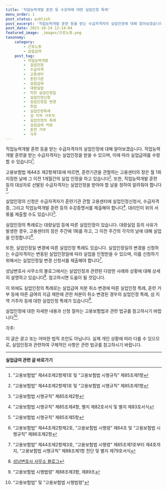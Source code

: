 ```yaml
---
title: '직업능력개발 훈련 등 수강자에 대한 실업인정 특례'
menu_order: 1
post_status: publish
post_excerpt: '직업능력개발 훈련 등을 받는 수급자격자의 실업인정에 대해 알아보겠습니다. 직업능력개발 훈련을 받는 수급자격자는 실업인정을 받을 수 있으며, 이에 따라 실업급여를 수령할 수 있습니다  1 .'
post_date: 2023-10-24 12:14:04
featured_image: _images/근로노동.png
taxonomy:
    category:
        - 근로노동
        - 실업급여
    post_tag:
        - 직업능력개발
        -  실업인정
        -  수급자격
        -  고용센터
        -  훈련기관
        -  실업급여
        -  대량실업
        -  직전 실업인정일
        -  실업인정신청
        -  실업인정일 변경
        -  취업
        -  실업인정특례
        -  섬 지역 거주자
        -  실업인정의 특례
        -  실업급여 처분
        -  훈련 거부
        -  각주
---
```




직업능력개발 훈련 등을 받는 수급자격자의 실업인정에 대해 알아보겠습니다. 직업능력개발 훈련을 받는 수급자격자는 실업인정을 받을 수 있으며, 이에 따라 실업급여를 수령할 수 있습니다[^1]. 

고용보험법 제44조 제2항제1호에 따르면, 훈련기관을 관할하는 고용센터의 장은 월 1회 지정한 날에 그 이전 1개월간의 실업 인정을 하고 있습니다[^2]. 또한, 직업능력개발 훈련 등의 대상자로 선발된 수급자격자는 실업인정을 받아야 할 날을 정하여 알려줘야 합니다[^3].

실업인정의 신청은 수급자격자가 훈련기관 관할 고용센터에 실업인정신청서, 수급자격증, 그리고 직업능력개발 훈련 등의 수강증명서를 제출해야 합니다[^4]. 대리인이 위의 서류를 제출할 수도 있습니다[^5].

실업인정의 특례로는 대량실업 등에 따른 실업인정이 있습니다. 대량실업 등의 사유가 발생한 경우, 고용센터의 장은 주간에 1회를 하고, 그 이전 주간의 각각의 날에 대해 실업을 인정합니다[^6].

또한, 실업인정일 변경에 따른 실업인정 특례도 있습니다. 실업인정일의 변경을 신청하는 수급자격자는 변동된 실업인정일에 따라 실업을 인정받을 수 있으며, 이를 신청하기 위해서는 실업인정일 변경 신청서를 제출해야 합니다[^7].

성남변호사 사무소의 블로그에서는 실업인정과 관련된 다양한 사례와 상황에 대해 상세히 설명하고 있습니다[^8]. 참고하시면 도움이 될 것입니다.

이 외에도 실업인정의 특례로는 실업급여 처분 취소·변경에 따른 실업인정 특례, 훈련 거부 등에 따른 급여의 지급 제한에 관한 처분이 취소·변경된 경우의 실업인정 특례, 섬 지역 거주자 등에 대한 실업인정 특례가 있습니다[^9].

실업인정에 대한 자세한 내용과 신청 절차는 고용보험법과 관련 법규를 참고하시기 바랍니다[^10]. 

각주:
[^1]: “고용보험법” 제44조제2항제1호 및 “고용보험법 시행규칙” 제85조제1항
[^2]: “고용보험법” 제44조제2항제1호 및 “고용보험법 시행규칙” 제85조제1항
[^3]: “고용보험법 시행규칙” 제85조제2항
[^4]: “고용보험법 시행규칙” 제85조제4항, 별지 제82호서식 및 별지 제83호서식
[^5]: “고용보험법 시행규칙” 제85조제5항
[^6]: “고용보험법” 제44조제2항제2호, “고용보험법 시행령” 제64조 및 “고용보험법 시행규칙” 제86조제2항
[^7]: “고용보험법” 제44조제2항제3호, “고용보험법 시행령” 제65조제1호부터 제4호까지, “고용보험법 시행규칙” 제88조제1항 전단 및 별지 제79호서식
[^8]: [성남변호사 사무소 블로그](https://example.com/blog)
[^9]: “고용보험법 시행법령” 제88조제3항, 제89조
[^10]: “고용보험법” 및 “고용보험법 시행법령”

이 글은 광고 또는 어떠한 법적 조언도 아닙니다. 실제 개인 상황에 따라 다를 수 있으므로, 실업인정과 관련하여 구체적인 사항은 관련 법규를 참고하시기 바랍니다.
<!-- wp:separator -->
<hr class="wp-block-separator has-alpha-channel-opacity"/>
<!-- /wp:separator -->

<!-- wp:group {"backgroundColor":"base","layout":{"type":"constrained"}} -->
<div class="wp-block-group has-base-background-color has-background"><!-- wp:paragraph {"align":"center","fontSize":"medium"} -->
<p class="has-text-align-center has-large-font-size"><strong>실업급여 관련 글 바로가기</strong></p>
<!-- /wp:paragraph -->


<!-- wp:latest-posts
{"categories":[{"id":10977,"count":19,"description":"","link":"https://uknowlaw.com/category/%ec%8b%a4%ec%97%85%ea%b8%89%ec%97%ac/","name":"실업급여","slug":"실업급여","taxonomy":"category","parent":0,"meta":[],"_links":{"self":[{"href":"https://uknowlaw.com/wp-json/wp/v2/categories/10977"}],"collection":[{"href":"https://uknowlaw.com/wp-json/wp/v2/categories"}],"about":[{"href":"https://uknowlaw.com/wp-json/wp/v2/taxonomies/category"}],"wp:post_type":[{"href":"https://uknowlaw.com/wp-json/wp/v2/posts?categories=10977"}],"curies":[{"name":"wp","href":"https://api.w.org/{rel}","templated":true}]}}],"postsToShow":100,"excerptLength":28,"postLayout":"grid","columns":2,"featuredImageAlign":"left","featuredImageSizeSlug":"large","fontSize":"medium"} /--></div>
<!-- /wp:group -->